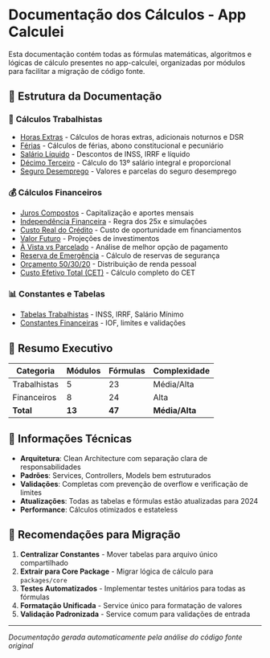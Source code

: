 # Documentação dos Cálculos - App Calculei

Esta documentação contém todas as fórmulas matemáticas, algoritmos e lógicas de cálculo presentes no app-calculei, organizadas por módulos para facilitar a migração de código fonte.

## 📁 Estrutura da Documentação

### 🏢 **Cálculos Trabalhistas**
- [Horas Extras](./trabalhistas/horas-extras.md) - Cálculos de horas extras, adicionais noturnos e DSR
- [Férias](./trabalhistas/ferias.md) - Cálculos de férias, abono constitucional e pecuniário  
- [Salário Líquido](./trabalhistas/salario-liquido.md) - Descontos de INSS, IRRF e líquido
- [Décimo Terceiro](./trabalhistas/decimo-terceiro.md) - Cálculo do 13º salário integral e proporcional
- [Seguro Desemprego](./trabalhistas/seguro-desemprego.md) - Valores e parcelas do seguro desemprego

### 💰 **Cálculos Financeiros**
- [Juros Compostos](./financeiros/juros-compostos.md) - Capitalização e aportes mensais
- [Independência Financeira](./financeiros/independencia-financeira.md) - Regra dos 25x e simulações
- [Custo Real do Crédito](./financeiros/custo-real-credito.md) - Custo de oportunidade em financiamentos
- [Valor Futuro](./financeiros/valor-futuro.md) - Projeções de investimentos
- [À Vista vs Parcelado](./financeiros/vista-vs-parcelado.md) - Análise de melhor opção de pagamento
- [Reserva de Emergência](./financeiros/reserva-emergencia.md) - Cálculo de reservas de segurança
- [Orçamento 50/30/20](./financeiros/orcamento-regra-3050.md) - Distribuição de renda pessoal
- [Custo Efetivo Total (CET)](./financeiros/custo-efetivo-total.md) - Cálculo completo do CET

### 📊 **Constantes e Tabelas**
- [Tabelas Trabalhistas](./constantes/tabelas-trabalhistas.md) - INSS, IRRF, Salário Mínimo
- [Constantes Financeiras](./constantes/constantes-financeiras.md) - IOF, limites e validações

## 🎯 **Resumo Executivo**

| Categoria | Módulos | Fórmulas | Complexidade |
|-----------|---------|----------|--------------|
| Trabalhistas | 5 | 23 | Média/Alta |
| Financeiros | 8 | 24 | Alta |
| **Total** | **13** | **47** | **Média/Alta** |

## 🔧 **Informações Técnicas**

- **Arquitetura**: Clean Architecture com separação clara de responsabilidades
- **Padrões**: Services, Controllers, Models bem estruturados
- **Validações**: Completas com prevenção de overflow e verificação de limites
- **Atualizações**: Todas as tabelas e fórmulas estão atualizadas para 2024
- **Performance**: Cálculos otimizados e estateless

## 🚀 **Recomendações para Migração**

1. **Centralizar Constantes** - Mover tabelas para arquivo único compartilhado
2. **Extrair para Core Package** - Migrar lógica de cálculo para `packages/core`
3. **Testes Automatizados** - Implementar testes unitários para todas as fórmulas
4. **Formatação Unificada** - Service único para formatação de valores
5. **Validação Padronizada** - Service comum para validações de entrada

---

*Documentação gerada automaticamente pela análise do código fonte original*